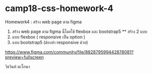 # camp18-css-homework-4
Homework4 : สร้าง web page ตาม figma
1. สร้าง web page ตาม figma นี้โดยใช้ flexbox และ bootstrap5
** สร้าง 2 แบบ
1. แบบ flexbox ( responsive เป็น option )
2. แบบ bootstrap5 (ต้องทำ responsive ด้วย)

https://www.figma.com/community/file/882879599442878081?preview=fullscreen

วิธวินท์ ตะโกนา